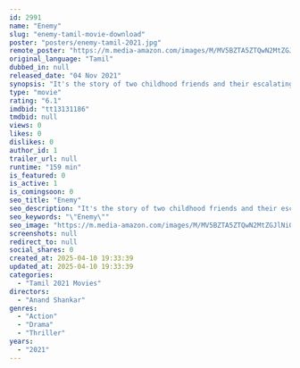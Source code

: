 ```yaml
---
id: 2991
name: "Enemy"
slug: "enemy-tamil-movie-download"
poster: "posters/enemy-tamil-2021.jpg"
remote_poster: "https://m.media-amazon.com/images/M/MV5BZTA5ZTQwN2MtZGJlNi00MmMxLTk1MjAtMzBjNzRiMzY0NzEzXkEyXkFqcGc@._V1_SX300.jpg"
original_language: "Tamil"
dubbed_in: null
released_date: "04 Nov 2021"
synopsis: "It's the story of two childhood friends and their escalating competitive nature. To what extent are they ready to go?"
type: "movie"
rating: "6.1"
imdbid: "tt13131186"
tmdbid: null
views: 0
likes: 0
dislikes: 0
author_id: 1
trailer_url: null
runtime: "159 min"
is_featured: 0
is_active: 1
is_comingsoon: 0
seo_title: "Enemy"
seo_description: "It's the story of two childhood friends and their escalating competitive nature. To what extent are they ready to go?"
seo_keywords: "\"Enemy\""
seo_image: "https://m.media-amazon.com/images/M/MV5BZTA5ZTQwN2MtZGJlNi00MmMxLTk1MjAtMzBjNzRiMzY0NzEzXkEyXkFqcGc@._V1_SX300.jpg"
screenshots: null
redirect_to: null
social_shares: 0
created_at: 2025-04-10 19:33:39
updated_at: 2025-04-10 19:33:39
categories:
  - "Tamil 2021 Movies"
directors:
  - "Anand Shankar"
genres:
  - "Action"
  - "Drama"
  - "Thriller"
years:
  - "2021"
---
```

